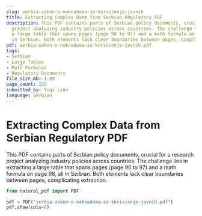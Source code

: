 ```yaml
---
slug: serbia-zakon-o-naknadama-za-koriscenje-javnih
title: Extracting Complex Data from Serbian Regulatory PDF
description: This PDF contains parts of Serbian policy documents, crucial for a research
  project analyzing industry policies across countries. The challenge lies in extracting
  a large table that spans pages (page 90 to 97) and a math formula on page 98, all
  in Serbian. Both elements lack clear boundaries between pages, complicating extraction.
pdf: serbia-zakon-o-naknadama-za-koriscenje-javnih.pdf
tags:
- Serbian
- Large Tables
- Math Formulas
- Regulatory Documents
file_size_mb: 1.89
page_count: 120
submitted_by: Yuqi Liao
language: Serbian
---
```

# Extracting Complex Data from Serbian Regulatory PDF

This PDF contains parts of Serbian policy documents, crucial for a research project analyzing industry policies across countries. The challenge lies in extracting a large table that spans pages (page 90 to 97) and a math formula on page 98, all in Serbian. Both elements lack clear boundaries between pages, complicating extraction.

```python
from natural_pdf import PDF

pdf = PDF("serbia-zakon-o-naknadama-za-koriscenje-javnih.pdf")
pdf.show(cols=6)
```